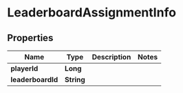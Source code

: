 

# LeaderboardAssignmentInfo


## Properties

| Name | Type | Description | Notes |
|------------ | ------------- | ------------- | -------------|
|**playerId** | **Long** |  |  |
|**leaderboardId** | **String** |  |  |



